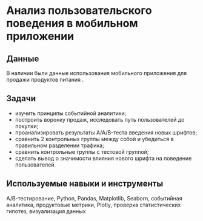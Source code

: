 # Анализ пользовательского поведения в мобильном приложении
  
## Данные  
  
    
В наличии были данные использования мобильного приложения для продажи продуктов питания .  
  
## Задачи  
  
* изучить принципы событийной аналитики;  
* построить воронку продаж, исследовать путь пользователей до покупки;  
* проанализировать результаты A/A/B-теста введения новых шрифтов;  
* сравнить 2 контрольных группы между собой и убедиться в правильном разделении трафика;  
* сравнить контрольные группы с тестовой группой;  
* сделать вывод о значимости влияния нового шрифта на поведение пользователей.
    
## Используемые навыки и инструменты  
  
A/B-тестирование, Python, Pandas, Matplotlib, Seaborn, событийная аналитика, продуктовые метрики, Plotly, проверка статистических гипотез, визуализация данных
